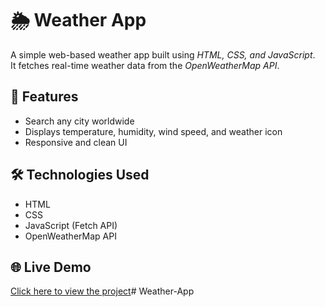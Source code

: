 # 🌦 Weather App

A simple web-based weather app built using *HTML, CSS, and JavaScript*.  
It fetches real-time weather data from the *OpenWeatherMap API*.

## 🚀 Features
- Search any city worldwide
- Displays temperature, humidity, wind speed, and weather icon
- Responsive and clean UI

## 🛠 Technologies Used
- HTML  
- CSS  
- JavaScript (Fetch API)  
- OpenWeatherMap API


## 🌐 Live Demo  
[Click here to view the project](https://mijjumeraj.github.io/Weather-App/)# Weather-App
